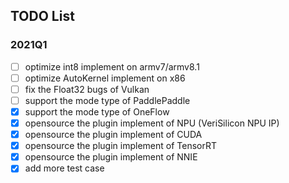 ## TODO List

### 2021Q1

- [ ] optimize int8 implement on armv7/armv8.1
- [ ] optimize AutoKernel implement on x86
- [ ] fix the Float32 bugs of Vulkan 
- [ ] support the mode type of PaddlePaddle
- [x] support the mode type of OneFlow
- [x] opensource the plugin implement of NPU (VeriSilicon NPU IP)
- [x] opensource the plugin implement of CUDA
- [x] opensource the plugin implement of TensorRT
- [x] opensource the plugin implement of NNIE
- [x] add more test case
